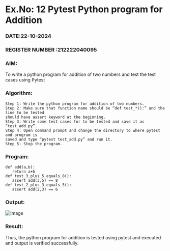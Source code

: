 # Ex.No: 12 Pytest Python program for Addition
 
### DATE:22-10-2024                                                                         
### REGISTER NUMBER :212222040095
### AIM: 
To write a python program for addition of two numbers and test the test cases using Pytest
 
### Algorithm:
```
Step 1: Write the python program for addition of two numbers.
Step 2: Make sure that function name should be “def test_*():” and the line to be tested
should have assert keyword at the beginning.
Step 3: Write some test cases for to be tested and save it as “test_add.py”.
Step 4: Open command prompt and change the directory to where pytest and program is
saved and type “pytest test_add.py” and run it.
Step 5: Stop the program.
```


### Program:
```
def add(a,b):
   return a+b
def test_3_plus_5_equals_8():
   assert add(3,5) == 8
def test_2_plus_3_equals_5():
   assert add(2,3) == 6 
```
### Output:
![image](https://github.com/user-attachments/assets/ebea3206-cdee-439d-a685-0365784964c4)






### Result:
Thus, the python program for addition is tested using pytest and executed and output is
verified successfully. 
